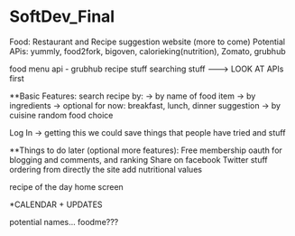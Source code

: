 SoftDev_Final
=============
Food: Restaurant and Recipe suggestion website
(more to come)
Potential APis: yummly, food2fork, bigoven, calorieking(nutrition), Zomato, grubhub

food menu api - grubhub
recipe stuff
searching stuff ---> LOOK AT APIs first

**Basic Features:
search recipe by:
 -> by name of food item
 -> by ingredients
 -> optional for now: breakfast, lunch, dinner
suggestion 
 -> by cuisine
random food choice 

Log In -> getting this we could save things that people have tried and stuff

**Things to do later (optional more features):
Free membership
oauth for blogging and comments, and ranking
Share on facebook
Twitter stuff
ordering from directly the site
add nutritional values


recipe of the day home screen

*CALENDAR + UPDATES


potential names...
foodme???



